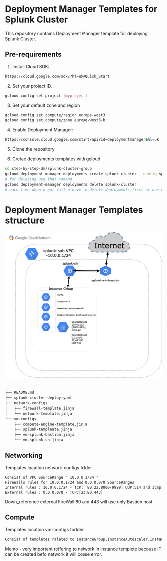 # Deployment Manager Templates for Splunk Cluster

This repository contains Deployment Manager template for deploying Splunk Cluster.

## Pre-requirements

1. Install Cloud SDK:

```bash
https://cloud.google.com/sdk/?hl=uk#Quick_Start
```

2. Set your project ID.

```bash
gcloud config set project [myproject]
```

3. Set your default zone and region

```bash
gcloud config set compute/region europe-west3
gcloud config set compute/zone europe-west3-b
```

4. Enable Deployment Manager:

```bash
https://console.cloud.google.com/start/api?id=deploymentmanager&hl=uk
```

5. Clone the repository 

6. Cretae deployments templates with gcloud

```bash
cd step-by-step-dm/splunk-cluster-group
gcloud deployment-manager deployments create splunk-cluster --config splunk-cluster-deploy.yaml
# for deleting use that comand 
gcloud deployment-manager deployments delete splunk-cluster
# each time when u got fail u have to delete deployments first or use different name 
```

# Deployment Manager Templates structure
![alt text](https://raw.githubusercontent.com/FIKUS0FIN/get-in-gcp-dm/master/splunk-cluster-group/Images/export.png)

```bash
.
├── README.md
├── splunk-cluster-deploy.yaml
├── network-configs
│   ├── firewall-template.jinja
│   └── network-template.jinja
└── vm-configs
    ├── compute-engine-template.jinja
    ├── splunk-templeate.jinja
    ├── vm-splunk-bastion.jinja
    └── vm-splunk-sh.jinja
```

## Networking 
Templates location network-configs folder 

    Consist of VPC SourceRange " 10.0.0.1/24 " 
    FireWalls rules for 10.0.0.1/24 and 0.0.0.0/0 SourceRanges
    Internal rules : 10.0.0.1/24 - TCP:[ 80,22,8000-9999] UDP:514 and icmp
    External rules : 0.0.0.0/0 - TCP:[22,80,443]
    
Down_reference external FireWall 80 and 443 will use only Bastion host 

## Compute 
Templates location vm-configs forlder 

```bash
Consist of templates ralated to InstanceGroup,InstanceAutoscaler,InstanceTemplete, Splunk-sh mashines,Base_Image,Bastion-proxy-pass...
```

Memo - very important reffering to network in instance templete becouse IT can be created befo network it will couse error.